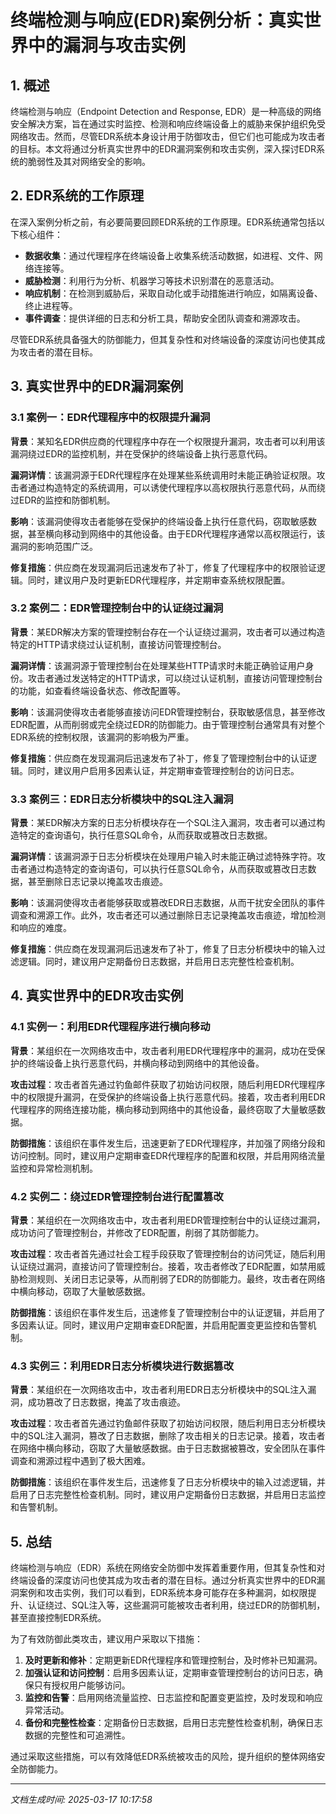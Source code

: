 # 终端检测与响应(EDR)案例分析：真实世界中的漏洞与攻击实例

## 1. 概述

终端检测与响应（Endpoint Detection and Response, EDR）是一种高级的网络安全解决方案，旨在通过实时监控、检测和响应终端设备上的威胁来保护组织免受网络攻击。然而，尽管EDR系统本身设计用于防御攻击，但它们也可能成为攻击者的目标。本文将通过分析真实世界中的EDR漏洞案例和攻击实例，深入探讨EDR系统的脆弱性及其对网络安全的影响。

## 2. EDR系统的工作原理

在深入案例分析之前，有必要简要回顾EDR系统的工作原理。EDR系统通常包括以下核心组件：

- **数据收集**：通过代理程序在终端设备上收集系统活动数据，如进程、文件、网络连接等。
- **威胁检测**：利用行为分析、机器学习等技术识别潜在的恶意活动。
- **响应机制**：在检测到威胁后，采取自动化或手动措施进行响应，如隔离设备、终止进程等。
- **事件调查**：提供详细的日志和分析工具，帮助安全团队调查和溯源攻击。

尽管EDR系统具备强大的防御能力，但其复杂性和对终端设备的深度访问也使其成为攻击者的潜在目标。

## 3. 真实世界中的EDR漏洞案例

### 3.1 案例一：EDR代理程序中的权限提升漏洞

**背景**：某知名EDR供应商的代理程序中存在一个权限提升漏洞，攻击者可以利用该漏洞绕过EDR的监控机制，并在受保护的终端设备上执行恶意代码。

**漏洞详情**：该漏洞源于EDR代理程序在处理某些系统调用时未能正确验证权限。攻击者通过构造特定的系统调用，可以诱使代理程序以高权限执行恶意代码，从而绕过EDR的监控和防御机制。

**影响**：该漏洞使得攻击者能够在受保护的终端设备上执行任意代码，窃取敏感数据，甚至横向移动到网络中的其他设备。由于EDR代理程序通常以高权限运行，该漏洞的影响范围广泛。

**修复措施**：供应商在发现漏洞后迅速发布了补丁，修复了代理程序中的权限验证逻辑。同时，建议用户及时更新EDR代理程序，并定期审查系统权限配置。

### 3.2 案例二：EDR管理控制台中的认证绕过漏洞

**背景**：某EDR解决方案的管理控制台存在一个认证绕过漏洞，攻击者可以通过构造特定的HTTP请求绕过认证机制，直接访问管理控制台。

**漏洞详情**：该漏洞源于管理控制台在处理某些HTTP请求时未能正确验证用户身份。攻击者通过发送特定的HTTP请求，可以绕过认证机制，直接访问管理控制台的功能，如查看终端设备状态、修改配置等。

**影响**：该漏洞使得攻击者能够直接访问EDR管理控制台，获取敏感信息，甚至修改EDR配置，从而削弱或完全绕过EDR的防御能力。由于管理控制台通常具有对整个EDR系统的控制权限，该漏洞的影响极为严重。

**修复措施**：供应商在发现漏洞后迅速发布了补丁，修复了管理控制台中的认证逻辑。同时，建议用户启用多因素认证，并定期审查管理控制台的访问日志。

### 3.3 案例三：EDR日志分析模块中的SQL注入漏洞

**背景**：某EDR解决方案的日志分析模块存在一个SQL注入漏洞，攻击者可以通过构造特定的查询语句，执行任意SQL命令，从而获取或篡改日志数据。

**漏洞详情**：该漏洞源于日志分析模块在处理用户输入时未能正确过滤特殊字符。攻击者通过构造特定的查询语句，可以执行任意SQL命令，从而获取或篡改日志数据，甚至删除日志记录以掩盖攻击痕迹。

**影响**：该漏洞使得攻击者能够获取或篡改EDR日志数据，从而干扰安全团队的事件调查和溯源工作。此外，攻击者还可以通过删除日志记录掩盖攻击痕迹，增加检测和响应的难度。

**修复措施**：供应商在发现漏洞后迅速发布了补丁，修复了日志分析模块中的输入过滤逻辑。同时，建议用户定期备份日志数据，并启用日志完整性检查机制。

## 4. 真实世界中的EDR攻击实例

### 4.1 实例一：利用EDR代理程序进行横向移动

**背景**：某组织在一次网络攻击中，攻击者利用EDR代理程序中的漏洞，成功在受保护的终端设备上执行恶意代码，并横向移动到网络中的其他设备。

**攻击过程**：攻击者首先通过钓鱼邮件获取了初始访问权限，随后利用EDR代理程序中的权限提升漏洞，在受保护的终端设备上执行恶意代码。接着，攻击者利用EDR代理程序的网络连接功能，横向移动到网络中的其他设备，最终窃取了大量敏感数据。

**防御措施**：该组织在事件发生后，迅速更新了EDR代理程序，并加强了网络分段和访问控制。同时，建议用户定期审查EDR代理程序的配置和权限，并启用网络流量监控和异常检测机制。

### 4.2 实例二：绕过EDR管理控制台进行配置篡改

**背景**：某组织在一次网络攻击中，攻击者利用EDR管理控制台中的认证绕过漏洞，成功访问了管理控制台，并修改了EDR配置，削弱了其防御能力。

**攻击过程**：攻击者首先通过社会工程手段获取了管理控制台的访问凭证，随后利用认证绕过漏洞，直接访问了管理控制台。接着，攻击者修改了EDR配置，如禁用威胁检测规则、关闭日志记录等，从而削弱了EDR的防御能力。最终，攻击者在网络中横向移动，窃取了大量敏感数据。

**防御措施**：该组织在事件发生后，迅速修复了管理控制台中的认证逻辑，并启用了多因素认证。同时，建议用户定期审查EDR配置，并启用配置变更监控和告警机制。

### 4.3 实例三：利用EDR日志分析模块进行数据篡改

**背景**：某组织在一次网络攻击中，攻击者利用EDR日志分析模块中的SQL注入漏洞，成功篡改了日志数据，掩盖了攻击痕迹。

**攻击过程**：攻击者首先通过钓鱼邮件获取了初始访问权限，随后利用日志分析模块中的SQL注入漏洞，篡改了日志数据，删除了攻击相关的日志记录。接着，攻击者在网络中横向移动，窃取了大量敏感数据。由于日志数据被篡改，安全团队在事件调查和溯源过程中遇到了极大困难。

**防御措施**：该组织在事件发生后，迅速修复了日志分析模块中的输入过滤逻辑，并启用了日志完整性检查机制。同时，建议用户定期备份日志数据，并启用日志监控和告警机制。

## 5. 总结

终端检测与响应（EDR）系统在网络安全防御中发挥着重要作用，但其复杂性和对终端设备的深度访问也使其成为攻击者的潜在目标。通过分析真实世界中的EDR漏洞案例和攻击实例，我们可以看到，EDR系统本身可能存在多种漏洞，如权限提升、认证绕过、SQL注入等，这些漏洞可能被攻击者利用，绕过EDR的防御机制，甚至直接控制EDR系统。

为了有效防御此类攻击，建议用户采取以下措施：

1. **及时更新和修补**：定期更新EDR代理程序和管理控制台，及时修补已知漏洞。
2. **加强认证和访问控制**：启用多因素认证，定期审查管理控制台的访问日志，确保只有授权用户能够访问。
3. **监控和告警**：启用网络流量监控、日志监控和配置变更监控，及时发现和响应异常活动。
4. **备份和完整性检查**：定期备份日志数据，启用日志完整性检查机制，确保日志数据的完整性和可追溯性。

通过采取这些措施，可以有效降低EDR系统被攻击的风险，提升组织的整体网络安全防御能力。

---

*文档生成时间: 2025-03-17 10:17:58*
